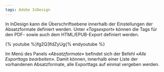 ```yaml
---
tags: Adobe InDesign
---
```


In InDesign kann die Überschriftsebene innerhalb der Einstellungen der Absatzformate definiert werden. Unter _«Tagsexport»_ können die Tags für den PDF- sowie auch dem HTML/EPUB-Export definiert werden.

{% youtube %}fg2Q3fdZyUg{% endyoutube %}

Im Menü des Panels _«Absatzformate»_ befindet sich der Befehl _«Alle Exporttags bearbeiten»_. Damit können, innerhalb einer Liste der vorhandenen Absatzformate, alle Exporttags auf einmal vergeben werden.

